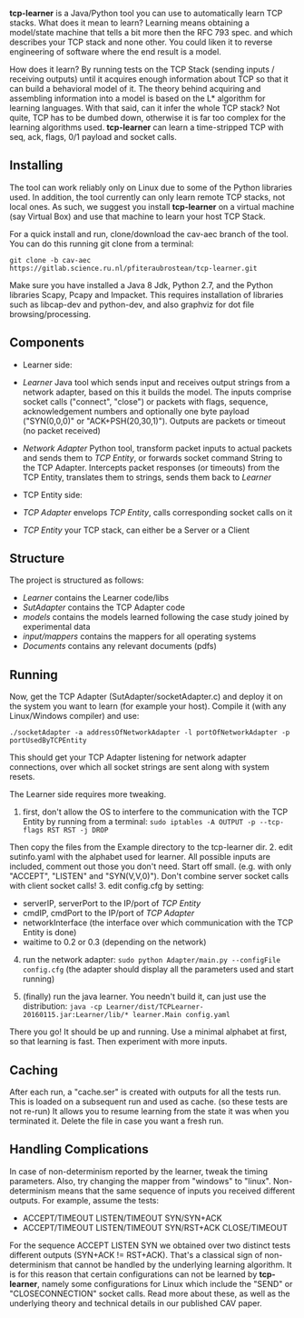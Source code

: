 __tcp-learner__ is a Java/Python tool you can use to automatically learn 
TCP stacks. What does it mean to learn? Learning means obtaining a model/state machine
that tells a bit more then the RFC 793 spec. and which describes your TCP stack and
none other. You could liken it to reverse engineering of software where the end result is a model.

How does it learn? By running tests on the TCP Stack 
(sending inputs / receiving outputs) until it acquires enough information about TCP 
so that it can build a behavioral model of it. The theory behind acquiring and assembling information
into a model is based on the L* algorithm for learning languages. With that said, can it infer the whole TCP stack? Not quite,
TCP has to be dumbed down, otherwise it is far too complex for the learning algorithms used. __tcp-learner__ 
can learn a time-stripped TCP with seq, ack, flags, 0/1 payload and socket calls. 

##  Installing ##
The tool can work reliably only on Linux due to some of the Python libraries used.
In addition, the tool currently can only learn remote TCP stacks, not local ones. 
As such, we suggest you install __tcp-learner__ on a virtual machine (say Virtual Box) 
and use that machine to learn your host TCP Stack. 

For a quick install and run, clone/download the cav-aec branch of the tool. You
can do this running git clone from a terminal:

`git clone -b cav-aec https://gitlab.science.ru.nl/pfiteraubrostean/tcp-learner.git`

Make sure you have installed a Java 8 Jdk, Python 2.7, and the Python libraries
Scapy, Pcapy and Impacket. This requires installation of libraries such as libcap-dev
and python-dev, and also graphviz for dot file browsing/processing.

## Components ##
* Learner side:
 * _Learner_ Java tool which sends input and receives output strings from a network adapter,
based on this it builds the model. The inputs comprise socket calls ("connect", "close") or packets with flags, sequence, acknowledgement numbers and optionally one byte
payload ("SYN(0,0,0)" or "ACK+PSH(20,30,1)"). Outputs are packets or timeout 
(no packet received)

 * _Network Adapter_ Python tool, transform packet inputs to actual packets and sends them
to _TCP Entity_, or forwards socket command String to the TCP Adapter. Intercepts packet
responses (or timeouts) from the TCP Entity, translates them to strings, sends them
back to _Learner_

* TCP Entity side:
 * _TCP Adapter_ envelops _TCP Entity_, calls corresponding socket calls on it
 * _TCP Entity_ your TCP stack, can either be a Server or a Client
  
## Structure ##
The project is structured as follows:
* _Learner_ contains the Learner code/libs
* _SutAdapter_ contains the TCP Adapter code
* _models_ contains the models learned following the case study joined by experimental data
* _input/mappers_ contains the mappers for all operating systems
* _Documents_ contains any relevant documents (pdfs) 
  
##  Running ##
Now, get the TCP Adapter (SutAdapter/socketAdapter.c) and deploy it on the system you want 
to learn (for example your host). Compile it (with any Linux/Windows 
compiler) and use:

`./socketAdapter -a addressOfNetworkAdapter -l portOfNetworkAdapter -p portUsedByTCPEntity`

This should get your TCP Adapter listening for network adapter connections, over which all
socket strings are sent along with system resets. 

The Learner side requires more tweaking. 
1. first, don't allow the OS to interfere to the communication with the TCP Entity by running from a terminal:
`sudo iptables -A OUTPUT -p --tcp-flags RST RST -j DROP`

Then copy the files from the Example directory to the tcp-learner dir. 
2. edit sutinfo.yaml with the alphabet used for learner. All possible inputs are included,
comment out those you don't need. Start off small. (e.g. with only "ACCEPT", "LISTEN" 
and "SYN(V,V,0)"). Don't combine server socket calls with client socket calls!
3. edit config.cfg by setting: 
 * serverIP, serverPort to the IP/port of _TCP Entity_
 * cmdIP, cmdPort to the IP/port of  _TCP Adapter_ 
 * networkInterface (the interface over which communication with the TCP Entity is done)
 * waitime to 0.2 or 0.3 (depending on the network)

4. run the network adapter:
`sudo python Adapter/main.py --configFile config.cfg`
(the adapter should display all the parameters used and start running)

5. (finally) run the java learner. You needn't build it, can just use the distribution:
`java -cp Learner/dist/TCPLearner-20160115.jar:Learner/lib/* learner.Main config.yaml`

There you go! It should be up and running. Use a minimal alphabet at first, so 
that learning is fast. Then experiment with more inputs. 

## Caching ##
After each run, a "cache.ser" is created with outputs for all the tests run. 
This is loaded on a subsequent run and used as cache. (so these tests are not
re-run) It allows you to resume learning from the state it was when you terminated it.
Delete the file in case you want a fresh run.

## Handling Complications ##
In case of  non-determinism reported by the learner, tweak the timing parameters. Also,
try changing the mapper from "windows" to "linux".  Non-determinism means
that the same sequence of inputs you received different outputs. For example, assume the tests:
* ACCEPT/TIMEOUT LISTEN/TIMEOUT SYN/SYN+ACK 
* ACCEPT/TIMEOUT LISTEN/TIMEOUT SYN/RST+ACK CLOSE/TIMEOUT

For the sequence ACCEPT LISTEN SYN we obtained over two distinct tests different
outputs (SYN+ACK != RST+ACK). That's a classical sign of non-determinism that cannot be handled
by the underlying learning algorithm. It is for this reason that certain configurations can
not be learned by __tcp-learner__, namely some configurations for Linux which include the "SEND" or
"CLOSECONNECTION" socket calls. Read more about these, as well as the underlying theory and technical
details in our published CAV paper.

